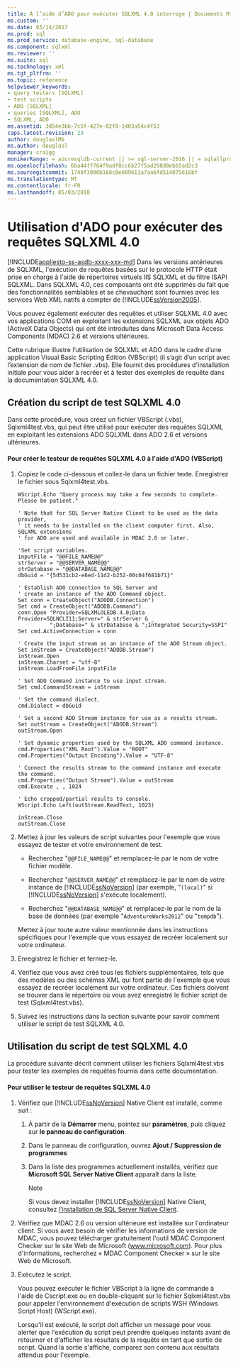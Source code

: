 ```yaml
---
title: À l’aide d’ADO pour exécuter SQLXML 4.0 interroge | Documents Microsoft
ms.custom: ''
ms.date: 03/14/2017
ms.prod: sql
ms.prod_service: database-engine, sql-database
ms.component: sqlxml
ms.reviewer: ''
ms.suite: sql
ms.technology: xml
ms.tgt_pltfrm: ''
ms.topic: reference
helpviewer_keywords:
- query testers [SQLXML]
- test scripts
- ADO [SQLXML]
- queries [SQLXML], ADO
- SQLXML, ADO
ms.assetid: 3d54e3bb-7c5f-427e-82f8-1403a54c4f53
caps.latest.revision: 23
author: douglaslMS
ms.author: douglasl
manager: craigg
monikerRange: = azuresqldb-current || >= sql-server-2016 || = sqlallproducts-allversions
ms.openlocfilehash: 6ba44ff764f9adf8cc6b27f5ad298d8ebb5ad2c3
ms.sourcegitcommit: 1740f3090b168c0e809611a7aa6fd514075616bf
ms.translationtype: MT
ms.contentlocale: fr-FR
ms.lasthandoff: 05/03/2018
---
```

# <a name="using-ado-to-execute-sqlxml-40-queries"></a>Utilisation d'ADO pour exécuter des requêtes SQLXML 4.0
[!INCLUDE[appliesto-ss-asdb-xxxx-xxx-md](../../includes/appliesto-ss-asdb-xxxx-xxx-md.md)]
  Dans les versions antérieures de SQLXML, l'exécution de requêtes basées sur le protocole HTTP était prise en charge à l'aide de répertoires virtuels IIS SQLXML et du filtre ISAPI SQLXML. Dans SQLXML 4.0, ces composants ont été supprimés du fait que des fonctionnalités semblables et se chevauchant sont fournies avec les services Web XML natifs à compter de [!INCLUDE[ssVersion2005](../../includes/ssversion2005-md.md)].  
  
 Vous pouvez également exécuter des requêtes et utiliser SQLXML 4.0 avec vos applications COM en exploitant les extensions SQLXML aux objets ADO (ActiveX Data Objects) qui ont été introduites dans Microsoft Data Access Components (MDAC) 2.6 et versions ultérieures.  
  
 Cette rubrique illustre l’utilisation de SQLXML et ADO dans le cadre d’une application Visual Basic Scripting Edition (VBScript) (il s’agit d’un script avec l’extension de nom de fichier .vbs). Elle fournit des procédures d'installation initiale pour vous aider à recréer et à tester des exemples de requête dans la documentation SQLXML 4.0.  
  
## <a name="creating-the-sqlxml-40-test-script"></a>Création du script de test SQLXML 4.0  
 Dans cette procédure, vous créez un fichier VBScript (.vbs), Sqlxml4test.vbs, qui peut être utilisé pour exécuter des requêtes SQLXML en exploitant les extensions ADO SQLXML dans ADO 2.6 et versions ultérieures.  
  
#### <a name="to-create-the-sqlxml-40-query-tester-using-ado-vbscript"></a>Pour créer le testeur de requêtes SQLXML 4.0 à l'aide d'ADO (VBScript)  
  
1.  Copiez le code ci-dessous et collez-le dans un fichier texte. Enregistrez le fichier sous Sqlxml4test.vbs.  
  
    ```  
    WScript.Echo "Query process may take a few seconds to complete. Please be patient."  
  
    ' Note that for SQL Server Native Client to be used as the data provider,  
    ' it needs to be installed on the client computer first. Also, SQLXML extensions   
    ' for ADO are used and available in MDAC 2.6 or later.  
  
    'Set script variables.  
    inputFile = "@@FILE_NAME@@"  
    strServer = "@@SERVER_NAME@@"  
    strDatabase = "@@DATABASE_NAME@@"  
    dbGuid = "{5d531cb2-e6ed-11d2-b252-00c04f681b71}"  
  
    ' Establish ADO connection to SQL Server and   
    ' create an instance of the ADO Command object.  
    Set conn = CreateObject("ADODB.Connection")  
    Set cmd = CreateObject("ADODB.Command")  
    conn.Open "Provider=SQLXMLOLEDB.4.0;Data Provider=SQLNCLI11;Server=" & strServer & _  
              ";Database=" & strDatabase & ";Integrated Security=SSPI"  
    Set cmd.ActiveConnection = conn  
  
    ' Create the input stream as an instance of the ADO Stream object.  
    Set inStream = CreateObject("ADODB.Stream")  
    inStream.Open  
    inStream.Charset = "utf-8"  
    inStream.LoadFromFile inputFile  
  
    ' Set ADO Command instance to use input stream.  
    Set cmd.CommandStream = inStream  
  
    ' Set the command dialect.  
    cmd.Dialect = dbGuid  
  
    ' Set a second ADO Stream instance for use as a results stream.   
    Set outStream = CreateObject("ADODB.Stream")  
    outStream.Open  
  
    ' Set dynamic properties used by the SQLXML ADO command instance.   
    cmd.Properties("XML Root").Value = "ROOT"  
    cmd.Properties("Output Encoding").Value = "UTF-8"  
  
    ' Connect the results stream to the command instance and execute the command.  
    cmd.Properties("Output Stream").Value = outStream  
    cmd.Execute , , 1024  
  
    ' Echo cropped/partial results to console.  
    WScript.Echo Left(outStream.ReadText, 1023)  
  
    inStream.Close  
    outStream.Close  
    ```  
  
2.  Mettez à jour les valeurs de script suivantes pour l'exemple que vous essayez de tester et votre environnement de test.  
  
    -   Recherchez "`@@FILE_NAME@@`" et remplacez-le par le nom de votre fichier modèle.  
  
    -   Recherchez "`@@SERVER_NAME@@`" et remplacez-le par le nom de votre instance de [!INCLUDE[ssNoVersion](../../includes/ssnoversion-md.md)] (par exemple, "`(local)`" si [!INCLUDE[ssNoVersion](../../includes/ssnoversion-md.md)] s'exécute localement).  
  
    -   Recherchez "`@@DATABASE_NAME@@`" et remplacez-le par le nom de la base de données (par exemple "`AdventureWorks2012`" ou "`tempdb`").  
  
     Mettez à jour toute autre valeur mentionnée dans les instructions spécifiques pour l'exemple que vous essayez de recréer localement sur votre ordinateur.  
  
3.  Enregistrez le fichier et fermez-le.  
  
4.  Vérifiez que vous avez créé tous les fichiers supplémentaires, tels que des modèles ou des schémas XML qui font partie de l'exemple que vous essayez de recréer localement sur votre ordinateur. Ces fichiers doivent se trouver dans le répertoire où vous avez enregistré le fichier script de test (Sqlxml4test.vbs).  
  
5.  Suivez les instructions dans la section suivante pour savoir comment utiliser le script de test SQLXML 4.0.  
  
## <a name="using-the-sqlxml-40-test-script"></a>Utilisation du script de test SQLXML 4.0  
 La procédure suivante décrit comment utiliser les fichiers Sqlxml4test.vbs pour tester les exemples de requêtes fournis dans cette documentation.  
  
#### <a name="to-use-the-sqlxml-40-query-tester"></a>Pour utiliser le testeur de requêtes SQLXML 4.0  
  
1.  Vérifiez que [!INCLUDE[ssNoVersion](../../includes/ssnoversion-md.md)] Native Client est installé, comme suit :  
  
    1.  À partir de la **Démarrer** menu, pointez sur **paramètres**, puis cliquez sur **le panneau de configuration**.  
  
    2.  Dans le panneau de configuration, ouvrez **Ajout / Suppression de programmes**  
  
    3.  Dans la liste des programmes actuellement installés, vérifiez que **Microsoft SQL Server Native Client** apparaît dans la liste.  
  
        > [!NOTE]  
        >  Si vous devez installer [!INCLUDE[ssNoVersion](../../includes/ssnoversion-md.md)] Native Client, consultez [l’installation de SQL Server Native Client](../../relational-databases/native-client/applications/installing-sql-server-native-client.md).  
  
2.  Vérifiez que MDAC 2.6 ou version ultérieure est installée sur l'ordinateur client. Si vous avez besoin de vérifier les informations de version de MDAC, vous pouvez télécharger gratuitement l'outil MDAC Component Checker sur le site Web de Microsoft (www.microsoft.com). Pour plus d'informations, recherchez « MDAC Component Checker » sur le site Web de Microsoft.  
  
3.  Exécutez le script.  
  
     Vous pouvez exécuter le fichier VBScript à la ligne de commande à l'aide de Cscript.exe ou en double-cliquant sur le fichier Sqlxml4test.vbs pour appeler l'environnement d'exécution de scripts WSH (Windows Script Host) (WScript.exe).  
  
     Lorsqu'il est exécuté, le script doit afficher un message pour vous alerter que l'exécution du script peut prendre quelques instants avant de retourner et d'afficher les résultats de la requête en tant que sortie de script. Quand la sortie s'affiche, comparez son contenu aux résultats attendus pour l'exemple.  
  
  

